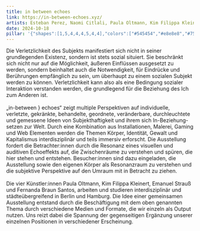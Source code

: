 ```yaml
---
title: in between echoes
link: https://in-between-echoes.xyz/
artists: Esteban Perez, Naomi Citlali, Paula Oltmann, Kim Filippa Kleinert, Emanuel Strauß und Fernanda Braun Santos, Olga Hohmann
date: 2024-10-18
pillar: '{"shapes":[1,5,4,4,4,5,4,4],"colors":["#545454","#e8e8e8","#757575","#ff0000","#787878","#d9d9d9","#999999","#ff0000"]}'
---
```

Die Verletzlichkeit des Subjekts manifestiert sich nicht in seiner grundlegenden Existenz, sondern ist stets sozial situiert. Sie beschränkt sich nicht nur auf die Möglichkeit, äußeren Einflüssen ausgesetzt zu werden, sondern beinhaltet auch die Notwendigkeit, für Eindrücke und Berührungen empfänglich zu sein, um überhaupt zu einem sozialen Subjekt werden zu können. Verletzlichkeit kann also als eine Bedingung sozialer Interaktion verstanden werden, die grundlegend für die Beziehung des Ich zum Anderen ist.<br><br>„in-between } echoes“ zeigt multiple Perspektiven auf individuelle, verletzte, gekränkte, behandelte, geordnete, veränderbare, durchleuchtete und gemessene Ideen von Subjekthaftigkeit und ihrem sich In-Beziehung-setzen zur Welt.  Durch eine Kombination aus Installationen, Malerei, Gaming und Web Elementen werden die Themen Körper, Identität, Gewalt und Kapitalismus interdisziplinär und teils immersiv erforscht. Die Ausstellung fordert die Betrachter:innen durch die Resonanz eines visuellen und auditiven Echoeffekts auf, die Zwischenräume zu verstehen und spüren, die hier stehen und entstehen. Besucher:innen sind dazu eingeladen, die Ausstellung sowie den eigenen Körper als Resonanzraum zu verstehen und die subjektive Perspektive auf den Umraum mit in Betracht zu ziehen.<br><br>Die vier Künstler:innen Paula Oltmann, Kim Filippa Kleinert, Emanuel Strauß und Fernanda Braun Santos, arbeiten und studieren interdisziplinär und städteübergreifend in Berlin und Hamburg. Die Idee einer gemeinsamen Ausstellung entstand durch die Beschäftigung mit dem oben genannten Thema durch verschiedene Medien und Formate, die wir einzeln als Output nutzen. Uns reizt dabei die Spannung der gegenseitigen Ergänzung unserer einzelnen Positionen in verschiedener Erscheinung.
